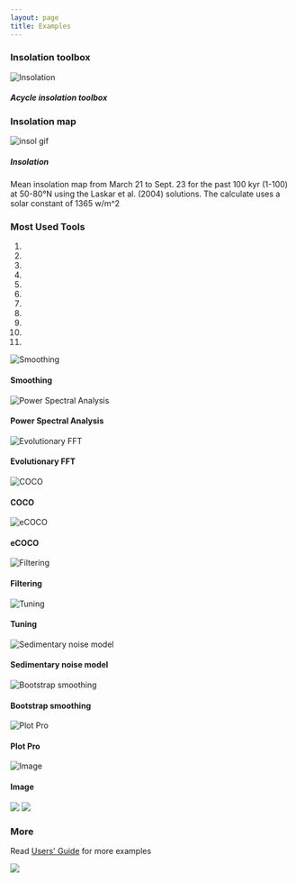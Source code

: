 ```yaml
---
layout: page
title: Examples
--- 
```


<section id = "Setup">
    <div class ="divider"></div>
    <div class = "container">
        <div id = "imaging">
            <div class="heading">
                    <h3>Insolation toolbox</h3>
            </div>
            <img src="/images/2.acycle-insolationS.gif" alt ="Insolation">
            <h5> Acycle insolation toolbox</h5>
        </div>
    </div>
</section>
<section id = "Setup">
    <div class ="divider"></div>
    <div class = "container">
        <div id = "imaging">
            <div class="heading">
                    <h3>Insolation map</h3>
            </div>
            <img src="/images/Insol-t-1-100ka-day-80-264-lat-50-80-meandaily-La04.gif" alt ="insol gif">
            <h5 > Insolation </h5>
            <p>Mean insolation map from March 21 to Sept. 23 for the past 100 kyr (1-100) at 50-80°N using the Laskar et al. (2004) solutions. The calculate uses a solar constant of 1365 w/m^2</p>
        </div>
    </div>
</section>
<section id ="examples">
 <div class ="divider"></div>
<div class = "container">
        <div class="heading">
                <h3>Most Used Tools</h3>
        </div>
        <div id ="myCarousel" class="carousel slide text-center" data-ride="carousel">
            <ol class="carousel-indicators">
                <li data-target="#myCarousel" data-slide-to="0" class="active"></li>
                <li data-target="#myCarousel" data-slide-to="1"></li>
                <li data-target="#myCarousel" data-slide-to="2"></li>
                <li data-target="#myCarousel" data-slide-to="3"></li>
                <li data-target="#myCarousel" data-slide-to="4"></li>
                <li data-target="#myCarousel" data-slide-to="5"></li>
                <li data-target="#myCarousel" data-slide-to="6"></li>
                <li data-target="#myCarousel" data-slide-to="7"></li>
                <li data-target="#myCarousel" data-slide-to="8"></li>
                <li data-target="#myCarousel" data-slide-to="9"></li>
                <li data-target="#myCarousel" data-slide-to="10"></li>
            </ol>
            <div class="carousel-inner" role="listbox">
                <div class="carousel-item active">
                    <img src="/images/Slide1.jpeg" alt= "Smoothing">
                    <div class="carousel-caption d-none d-md-block">
                        <h4>Smoothing</h4>
                    </div>
                </div>
                <div class="carousel-item">
                    <img src="/images/Slide2.jpeg" alt= "Power Spectral Analysis">
                    <div class="carousel-caption d-none d-md-block">
                    <h4> Power Spectral Analysis </h4>
                    </div>
                </div>        
                <div class="carousel-item">
                    <img src="/images/Slide3.jpeg" alt= "Evolutionary FFT">
                    <div class="carousel-caption d-none d-md-block">
                    <h4>Evolutionary FFT</h4>
                    </div>
                </div>
                <div class="carousel-item">
                    <img src="/images/Slide4.jpeg" alt= "COCO">
                    <div class="carousel-caption d-none d-md-block">
                    <h4>COCO</h4>
                    </div>
                </div>
                <div class="carousel-item">
                    <img src="/images/Slide5.jpeg" alt= "eCOCO">
                    <div class="carousel-caption d-none d-md-block">
                    <h4>eCOCO</h4>
                    </div>
                </div>
                <div class="carousel-item">
                    <img src="/images/Slide6.jpeg" alt= "Filtering">
                    <div class="carousel-caption d-none d-md-block">
                    <h4>Filtering</h4>
                    </div>
                </div>
                <div class="carousel-item">
                    <img src="/images/Slide7.jpeg" alt= "Tuning">
                    <div class="carousel-caption d-none d-md-block">
                    <h4>Tuning</h4>
                    </div>
                </div>
                <div class="carousel-item">
                    <img src="/images/Slide8.jpeg" alt= "Sedimentary noise model">
                    <div class="carousel-caption d-none d-md-block">
                    <h4>Sedimentary noise model</h4>
                    </div>
                </div>
                <div class="carousel-item">
                    <img src="/images/Slide9.jpeg" alt= "Bootstrap smoothing">
                    <div class="carousel-caption d-none d-md-block">
                    <h4>Bootstrap smoothing</h4>
                    </div>
                </div>
                <div class="carousel-item">
                    <img src="/images/Slide11.jpeg" alt= "Plot Pro">
                    <div class="carousel-caption d-none d-md-block">
                    <h4>Plot Pro</h4>
                    </div>
                </div>
                <div class="carousel-item">
                    <img src="/images/Slide12.jpeg" alt= "Image">
                    <div class="carousel-caption d-none d-md-block">
                    <h4>Image</h4>
                    </div>
                </div>
            <a class="carousel-control-prev" href="#myCarousel" data-slide="prev" role="button"> <img src="https://img.icons8.com/fluent-systems-filled/24/000000/chevron-left.png"/></a>
            <a class="carousel-control-next " href="#myCarousel" data-slide="next" role="button"> <img src="https://img.icons8.com/fluent-systems-filled/24/000000/chevron-right--v2.png"/></a>
            </div>		
        </div>
</div>
</section>
<section id ="standalone">
 <div class ="divider"></div>
 <div class ="heading">
    <h3>More</h3>
 </div>
<p>Read <a href="/docs/Acycle_Users_Guide.pdf">Users' Guide</a> for more examples</p>
</section>
<footer class="text-center">
    <a href="#examples">
        <img src="https://img.icons8.com/ios-glyphs/30/000000/up--v1.png"/>
    </a>
    <!--<h5>
        © Copyright Mingsong Li
    </h5>-->
</footer>
